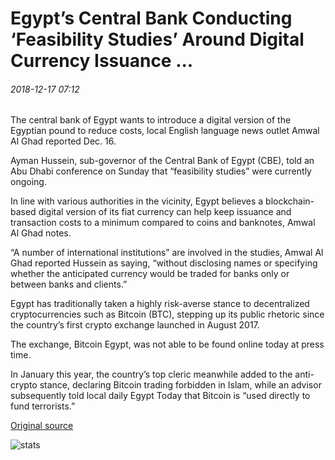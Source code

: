 # Egypt’s Central Bank Conducting ‘Feasibility Studies’ Around Digital Currency Issuance ...

###### 2018-12-17 07:12

The central bank of Egypt wants to introduce a digital version of the Egyptian pound to reduce costs, local English language news outlet Amwal Al Ghad reported Dec. 16.

Ayman Hussein, sub-governor of the Central Bank of Egypt (CBE), told an Abu Dhabi conference on Sunday that “feasibility studies” were currently ongoing.

In line with various authorities in the vicinity, Egypt believes a blockchain-based digital version of its fiat currency can help keep issuance and transaction costs to a minimum compared to coins and banknotes, Amwal Al Ghad notes.

“A number of international institutions” are involved in the studies, Amwal Al Ghad reported Hussein as saying, “without disclosing names or specifying whether the anticipated currency would be traded for banks only or between banks and clients.”

Egypt has traditionally taken a highly risk-averse stance to decentralized cryptocurrencies such as Bitcoin (BTC), stepping up its public rhetoric since the country’s first crypto exchange launched in August 2017.

The exchange, Bitcoin Egypt, was not able to be found online today at press time.

In January this year, the country’s top cleric meanwhile added to the anti-crypto stance, declaring Bitcoin trading forbidden in Islam, while an advisor subsequently told local daily Egypt Today that Bitcoin is “used directly to fund terrorists.”

[Original source](https://cointelegraph.com/news/egypts-central-bank-conducting-feasibility-studies-around-digital-currency-issuance)

![stats](https://c.statcounter.com/11760860/0/a89fa40b/1/ "stats")